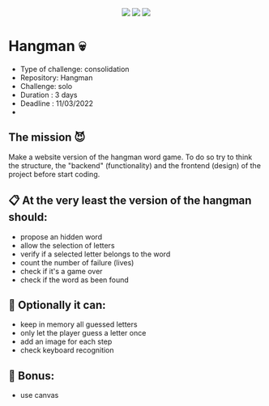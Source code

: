 <p align="center">
  <img src="https://img.shields.io/badge/HTML5-E34F26?style=for-the-badge&logo=html5&logoColor=white">
  <img src="https://img.shields.io/badge/CSS3-1572B6?style=for-the-badge&logo=css3&logoColor=white">
  <img src="https://img.shields.io/badge/JavaScript-F7DF1E?style=for-the-badge&logo=javascript&logoColor=black">
 </p>
 
# Hangman :skull:
 
- Type of challenge: consolidation
- Repository: Hangman
- Challenge: solo
- Duration : 3 days
- Deadline : 11/03/2022
- 
## The mission :smiling_imp:

Make a website version of the hangman word game. To do so try to think the structure, the "backend" (functionality) and the frontend (design) of the project before  start coding.


:clipboard: At the very least the version of the hangman should:
-----------------------------------------------------

* propose an hidden word
* allow the selection of letters
* verify if a selected letter belongs to the word
* count the number of failure (lives)
* check if it's a game over
* check if the word as been found

:closed_lock_with_key: Optionally it can:
------------------

* keep in memory all guessed letters
* only let the player guess a letter once
* add an image for each step
* check keyboard recognition

:tada: Bonus:
------

* use canvas
